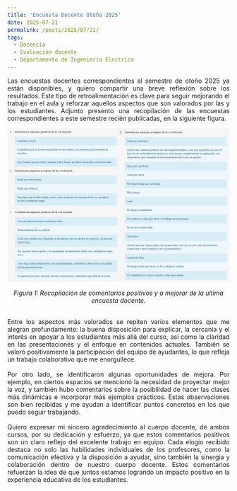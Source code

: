 ```yaml
---
title: 'Encuesta Docente Otoño 2025'
date: 2025-07-21
permalink: /posts/2025/07/21/
tags:
  - Docencia
  - Evaluación docente
  - Departamento de Ingenieria Electrica
---
```




<div style="text-align: justify;">Las encuestas docentes correspondientes al semestre de otoño 2025 ya están disponibles, y quiero compartir una breve reflexión sobre los resultados. Este tipo de retroalimentación es clave para seguir mejorando el trabajo en el aula y reforzar aquellos aspectos que son valorados por las y los estudiantes. Adjunto presento una recopilación de las encuestas correspondientes a este semestre recién publicadas, en la siguiente figura. </div>


<p align="center">
  <p align="center">
  <img src="/files/Encuestas_2025_01.png" alt="Recopilación de comentarios positivos y a mejorar de la ultima encuesta docente.">
</p>
<p align="center">
  <em>Figura 1: Recopilación de comentarios positivos y a mejorar de la ultima encuesta docente.</em>
</p>

<br>
<div style="text-align: justify;">Entre los aspectos más valorados se repiten varios elementos que me alegran profundamente: la buena disposición para explicar, la cercanía y el interés en apoyar a los estudiantes más allá del curso, así como la claridad en las presentaciones y el enfoque en contenidos actuales. También se valoró positivamente la participación del equipo de ayudantes, lo que refleja un trabajo colaborativo que me enorgullece.</div>
<br>
<div style="text-align: justify;">Por otro lado, se identificaron algunas oportunidades de mejora. Por ejemplo, en ciertos espacios se mencionó la necesidad de proyectar mejor la voz, y también hubo comentarios sobre la posibilidad de hacer las clases más dinámicas e incorporar más ejemplos prácticos. Estas observaciones son bien recibidas y me ayudan a identificar puntos concretos en los que puedo seguir trabajando.
</div>
<br>
<div style="text-align: justify;">Quiero expresar mi sincero agradecimiento al cuerpo docente, de ambos cursos, por su dedicación y esfuerzo, ya que estos comentarios positivos son un claro reflejo del excelente trabajo en equipo. Cada elogio recibido destaca no solo las habilidades individuales de los profesores, como la comunicación efectiva y la disposición a ayudar, sino también la sinergia y colaboración dentro de nuestro cuerpo docente. Estos comentarios refuerzan la idea de que juntos estamos logrando un impacto positivo en la experiencia educativa de los estudiantes. </div>
